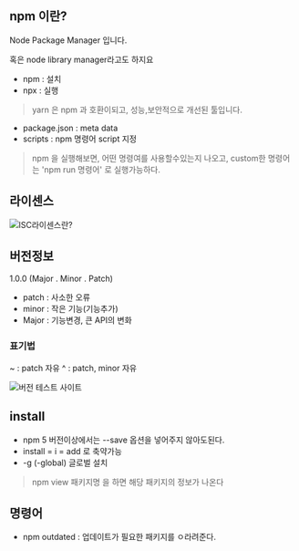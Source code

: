 ## npm 이란?

Node Package Manager 입니다.

혹은 node library manager라고도 하지요

- npm : 설치
- npx : 실행

> yarn 은 npm 과 호환이되고, 성능,보안적으로 개선된 툴입니다.

- package.json : meta data
- scripts : npm 명령어 script 지정

> npm 을 실행해보면, 어떤 명령여를 사용할수있는지 나오고, custom한 명령어는 'npm run 명령어' 로 실행가능하다.

## 라이센스

![ISC라이센스란?](https://www.olis.or.kr/license/Detailselect.do?lType=spdx&lId=1074)

## 버전정보

1.0.0 (Major . Minor . Patch)

- patch : 사소한 오류
- minor : 작은 기능(기능추가)
- Major : 기능변경, 큰 API의 변화

### 표기법

~ : patch 자유
^ : patch, minor 자유

![버전 테스트 사이트](https://semver.npmjs.com/)

## install

- npm 5 버전이상에서는 --save 옵션을 넣어주지 않아도된다.
- install = i = add 로 축약가능
- -g (-global) 글로벌 설치

> npm view 패키지명 을 하면 해당 패키지의 정보가 나온다

## 명령어

- npm outdated : 업데이트가 필요한 패키지를 ㅇ라려준다.

